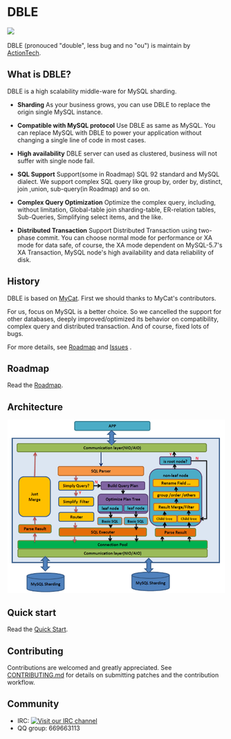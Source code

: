 # DBLE

<img src="https://travis-ci.org/actiontech/dble.svg?branch=master">

DBLE (pronouced "double", less bug and no "ou") is maintain by [ActionTech](http://www.actionsky.com/).

## What is DBLE?

DBLE is a high scalability middle-ware for MySQL sharding. 

- __Sharding__
As your business grows, you can use DBLE to replace the origin single MySQL instance. 

- __Compatible with MySQL protocol__
Use DBLE as same as MySQL. You can replace MySQL with DBLE to power your application without changing a single line of code in most cases.

- __High availability__
DBLE server can used as clustered, business will not suffer with single node fail.

- __SQL Support__
Support(some in Roadmap) SQL 92 standard and MySQL dialect. We support complex SQL query like group by, order by, distinct, join ,union, sub-query(in Roadmap) and so on.

- __Complex Query Optimization__
Optimize the complex query, including, without limitation, Global-table join sharding-table, ER-relation tables, Sub-Queries, Simplifying select items, and the like.

- __Distributed Transaction__
Support Distributed Transaction using two-phase commit. You can choose normal mode for performance or XA mode for data safe, of course, the XA mode dependent on MySQL-5.7's XA Transaction, MySQL node's high availability and data reliability of disk.


## History
DBLE is based on [MyCat](https://github.com/MyCATApache/Mycat-Server). First we should thanks to MyCat's contributors.

For us, focus on MySQL is a better choice. So we cancelled the support for other databases, deeply improved/optimized its behavior on compatibility, complex query and distributed transaction. And of course, fixed lots of bugs.

For more details, see [Roadmap](./docs/ROADMAP.md) and [Issues](https://github.com/actiontech/dble/issues) . 

## Roadmap

Read the [Roadmap](./docs/ROADMAP.md).

## Architecture

![architecture](./docs/architecture.PNG)

## Quick start 
Read the [Quick Start](./docs/QUICKSTART.md).


## Contributing

Contributions are welcomed and greatly appreciated. See [CONTRIBUTING.md](./docs/CONTRIBUTING.md)
for details on submitting patches and the contribution workflow.

## Community

* IRC: [![Visit our IRC channel](https://kiwiirc.com/buttons/irc.freenode.net/dble.png)](https://kiwiirc.com/client/irc.freenode.net/?nick=user|?&theme=cli#dble)
* QQ group: 669663113
